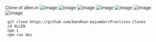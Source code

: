 Clone of allen.in
![image](https://github.com/user-attachments/assets/ef6d38aa-9436-48fb-b107-7139b7e1b958)
![image](https://github.com/user-attachments/assets/c80bdcc7-6513-4588-a45c-f027c403fd4e)
![image](https://github.com/user-attachments/assets/308b4c78-be42-4d06-8c21-e3dde0faf12a)
![image](https://github.com/user-attachments/assets/c24b20e6-1b92-48a0-b312-d87d34f13858)
![image](https://github.com/user-attachments/assets/5958178c-e67b-445c-b45d-f65f05e70076)
![image](https://github.com/user-attachments/assets/921c1cfc-32ac-4541-aa09-6fffa6f43273)
![image](https://github.com/user-attachments/assets/1b505259-d7f9-41ca-9a47-425091fb791a)





```
 git clone https://github.com/bandhan-majumder/Practices-Clones
 cd ALLEN
 npm i
 npm run dev
```
